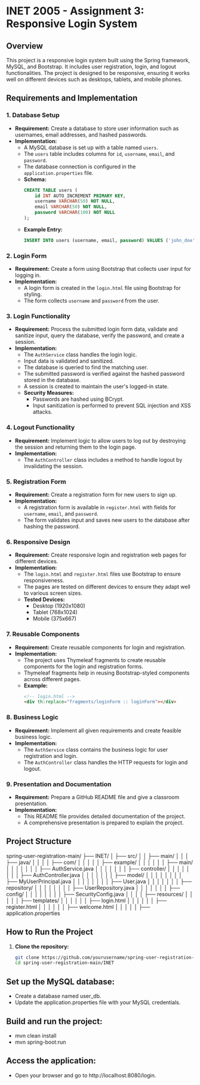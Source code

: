 # INET 2005 - Assignment 3: Responsive Login System

## Overview
This project is a responsive login system built using the Spring framework, MySQL, and Bootstrap. It includes user registration, login, and logout functionalities. The project is designed to be responsive, ensuring it works well on different devices such as desktops, tablets, and mobile phones.

## Requirements and Implementation

### 1. Database Setup
- **Requirement:** Create a database to store user information such as usernames, email addresses, and hashed passwords.
- **Implementation:**
  - A MySQL database is set up with a table named `users`.
  - The `users` table includes columns for `id`, `username`, `email`, and `password`.
  - The database connection is configured in the `application.properties` file.
  - **Schema:**
    ```sql
    CREATE TABLE users (
        id INT AUTO_INCREMENT PRIMARY KEY,
        username VARCHAR(50) NOT NULL,
        email VARCHAR(50) NOT NULL,
        password VARCHAR(100) NOT NULL
    );
    ```
  - **Example Entry:**
    ```sql
    INSERT INTO users (username, email, password) VALUES ('john_doe', 'john@example.com', '$2a$10$...');
    ```

### 2. Login Form
- **Requirement:** Create a form using Bootstrap that collects user input for logging in.
- **Implementation:**
  - A login form is created in the `login.html` file using Bootstrap for styling.
  - The form collects `username` and `password` from the user.

### 3. Login Functionality
- **Requirement:** Process the submitted login form data, validate and sanitize input, query the database, verify the password, and create a session.
- **Implementation:**
  - The `AuthService` class handles the login logic.
  - Input data is validated and sanitized.
  - The database is queried to find the matching user.
  - The submitted password is verified against the hashed password stored in the database.
  - A session is created to maintain the user's logged-in state.
  - **Security Measures:**
    - Passwords are hashed using BCrypt.
    - Input sanitization is performed to prevent SQL injection and XSS attacks.

### 4. Logout Functionality
- **Requirement:** Implement logic to allow users to log out by destroying the session and returning them to the login page.
- **Implementation:**
  - The `AuthController` class includes a method to handle logout by invalidating the session.

### 5. Registration Form
- **Requirement:** Create a registration form for new users to sign up.
- **Implementation:**
  - A registration form is available in `register.html` with fields for `username`, `email`, and `password`.
  - The form validates input and saves new users to the database after hashing the password.

### 6. Responsive Design
- **Requirement:** Create responsive login and registration web pages for different devices.
- **Implementation:**
  - The `login.html` and `register.html` files use Bootstrap to ensure responsiveness.
  - The pages are tested on different devices to ensure they adapt well to various screen sizes.
  - **Tested Devices:**
    - Desktop (1920x1080)
    - Tablet (768x1024)
    - Mobile (375x667)

### 7. Reusable Components
- **Requirement:** Create reusable components for login and registration.
- **Implementation:**
  - The project uses Thymeleaf fragments to create reusable components for the login and registration forms.
  - Thymeleaf fragments help in reusing Bootstrap-styled components across different pages.
  - **Example:**
    ```html
    <!-- login.html -->
    <div th:replace="fragments/loginForm :: loginForm"></div>
    ```

### 8. Business Logic
- **Requirement:** Implement all given requirements and create feasible business logic.
- **Implementation:**
  - The `AuthService` class contains the business logic for user registration and login.
  - The `AuthController` class handles the HTTP requests for login and logout.

### 9. Presentation and Documentation
- **Requirement:** Prepare a GitHub README file and give a classroom presentation.
- **Implementation:**
  - This README file provides detailed documentation of the project.
  - A comprehensive presentation is prepared to explain the project.

## Project Structure
spring-user-registration-main/ ├── INET/ │ ├── src/ │ │ ├── main/ │ │ │ ├── java/ │ │ │ │ ├── com/ │ │ │ │ │ ├── example/ │ │ │ │ │ │ ├── main/ │ │ │ │ │ │ │ ├── AuthService.java │ │ │ │ │ │ │ ├── controller/ │ │ │ │ │ │ │ │ ├── AuthController.java │ │ │ │ │ │ │ ├── model/ │ │ │ │ │ │ │ │ ├── MyUserPrincipal.java │ │ │ │ │ │ │ │ ├── User.java │ │ │ │ │ │ │ ├── repository/ │ │ │ │ │ │ │ │ ├── UserRepository.java │ │ │ │ │ │ │ ├── config/ │ │ │ │ │ │ │ │ ├── SecurityConfig.java │ │ │ │ ├── resources/ │ │ │ │ │ ├── templates/ │ │ │ │ │ │ ├── login.html │ │ │ │ │ │ ├── register.html │ │ │ │ │ │ ├── welcome.html │ │ │ │ │ ├── application.properties

## How to Run the Project
1. **Clone the repository:**
   ```bash
   git clone https://github.com/yourusername/spring-user-registration-main.git
   cd spring-user-registration-main/INET

## Set up the MySQL database:  
- Create a database named user_db.
- Update the application.properties file with your MySQL credentials.

## Build and run the project:  
- mvn clean install
- mvn spring-boot:run

## Access the application:  
- Open your browser and go to http://localhost:8080/login.
